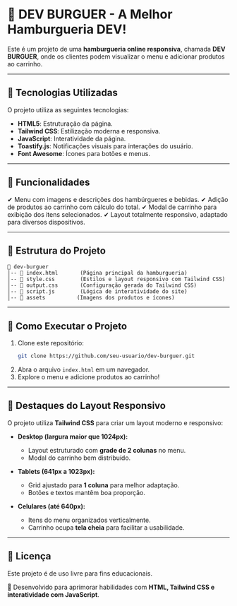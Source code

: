 # 🍔 DEV BURGUER - A Melhor Hamburgueria DEV!

Este é um projeto de uma **hamburgueria online responsiva**, chamada **DEV BURGUER**, 
onde os clientes podem visualizar o menu e adicionar produtos ao carrinho.

---

## 🚀 Tecnologias Utilizadas

O projeto utiliza as seguintes tecnologias:

- **HTML5**: Estruturação da página.
- **Tailwind CSS**: Estilização moderna e responsiva.
- **JavaScript**: Interatividade da página.
- **Toastify.js**: Notificações visuais para interações do usuário.
- **Font Awesome**: Ícones para botões e menus.

---

## 📌 Funcionalidades

✔ Menu com imagens e descrições dos hambúrgueres e bebidas.
✔ Adição de produtos ao carrinho com cálculo do total.
✔ Modal de carrinho para exibição dos itens selecionados.
✔ Layout totalmente responsivo, adaptado para diversos dispositivos.

---

## 📂 Estrutura do Projeto

```
📁 dev-burguer
│-- 📄 index.html       (Página principal da hamburgueria)
│-- 📄 style.css        (Estilos e layout responsivo com Tailwind CSS)
│-- 📄 output.css       (Configuração gerada do Tailwind CSS)
│-- 📄 script.js        (Lógica de interatividade do site)
│-- 📁 assets          (Imagens dos produtos e ícones)
```

---

## 🔧 Como Executar o Projeto

1. Clone este repositório:
   ```bash
   git clone https://github.com/seu-usuario/dev-burguer.git
   ```
2. Abra o arquivo `index.html` em um navegador.
3. Explore o menu e adicione produtos ao carrinho!

---

## 🎨 Destaques do Layout Responsivo

O projeto utiliza **Tailwind CSS** para criar um layout moderno e responsivo:

- **Desktop (largura maior que 1024px):**
  - Layout estruturado com **grade de 2 colunas** no menu.
  - Modal do carrinho bem distribuído.

- **Tablets (641px a 1023px):**
  - Grid ajustado para **1 coluna** para melhor adaptação.
  - Botões e textos mantêm boa proporção.

- **Celulares (até 640px):**
  - Itens do menu organizados verticalmente.
  - Carrinho ocupa **tela cheia** para facilitar a usabilidade.

---

## 📜 Licença

Este projeto é de uso livre para fins educacionais.

🔗 Desenvolvido para aprimorar habilidades com **HTML, Tailwind CSS e interatividade com JavaScript**. 

